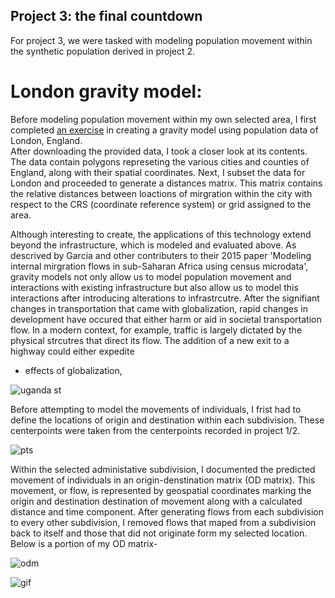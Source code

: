 ## Project 3: the final countdown

For project 3, we were tasked with modeling population movement within the synthetic population derived in project 2.

# London gravity model:<br/>

Before modeling population movement within my own selected area, I first completed [an exercise](https://rpubs.com/adam_dennett/257231) in creating a gravity model using population data of London, England.<br/>
After downloading the provided data, I took a closer look at its contents. The data contain polygons represeting the various cities and counties of England, along with their spatial coordinates. Next, I subset the data for London and proceeded to generate a distances matrix. This matrix contains the relative distances between loactions of mirgration within the city with respect to the CRS (coordinate reference system) or grid assigned to the area.

Although interesting to create, the applications of this technology extend beyond the infrastructure, which is modeled and evaluated above. As descrived by Garcia and other contributers to their 2015 paper 'Modeling internal mirgration flows in sub-Saharan Africa using census microdata', gravity models not only allow us to model population movement and interactions with existing infrastructure but also allow us to model this interactions after introducing alterations to infrastrcutre. After the signifiant changes in transportation that came with globalization, rapid changes in development have occured that either harm or aid in societal transportation flow. In a modern context, for example, traffic is largely dictated by the physical strcutres that direct its flow. The addition of a new exit to a highway could either expedite 

- effects of globalization, 

![uganda st](https://aeraposo.github.io/Data-440-Raposo/uga_st.png)<br/>

Before attempting to model the movements of individuals, I frist had to define the locations of origin and destination within each subdivision. These centerpoints were taken from the centerpoints recorded in project 1/2.

![pts](https://aeraposo.github.io/Data-440-Raposo/uga_pts_map.png)<br/>

Within the selected administative subdivision, I documented the predicted movement of individuals in an origin-denstination matrix (OD matrix). This movement, or flow, is represented by geospatial coordinates marking the origin and destination destination of movement along with a calculated distance and time component. After generating flows from each subdivision to every other subdivision, I removed flows that maped from a subdivision back to itself and those that did not originate form my selected location. Below is a portion of my OD matrix-<br/>

![odm](https://aeraposo.github.io/Data-440-Raposo/odm.png)<br/>


![gif](https://aeraposo.github.io/Data-440-Raposo/gif.gif)<br/>
